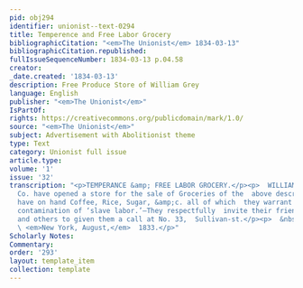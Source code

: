 ```yaml
---
pid: obj294
identifier: unionist--text-0294
title: Temperence and Free Labor Grocery
bibliographicCitation: "<em>The Unionist</em> 1834-03-13"
bibliographicCitation.republished: 
fullIssueSequenceNumber: 1834-03-13 p.04.58
creator: 
_date.created: '1834-03-13'
description: Free Produce Store of William Grey
language: English
publisher: "<em>The Unionist</em>"
IsPartOf: 
rights: https://creativecommons.org/publicdomain/mark/1.0/
source: "<em>The Unionist</em>"
subject: Advertisement with Abolitionist theme
type: Text
category: Unionist full issue
article.type: 
volume: '1'
issue: '32'
transcription: "<p>TEMPERANCE &amp; FREE LABOR GROCERY.</p><p>  WILLIAM GREY, &amp;
  Co. have opened a store for the sale of Groceries of the  above description. They
  have on hand Coffee, Rice, Sugar, &amp;c. all of which  they warrant free from the
  contamination of ‘slave labor.’—They respectfully  invite their friends of color
  and others to given them a call at No. 33,  Sullivan-st.</p><p>  &nbsp;&nbsp;&nbsp;&nbsp;&nbsp;&nbsp;&nbsp;&nbsp;&nbsp;&nbsp;&nbsp;
  \ <em>New York, August,</em>  1833.</p>"
Scholarly Notes: 
Commentary: 
order: '293'
layout: template_item
collection: template
---
```

